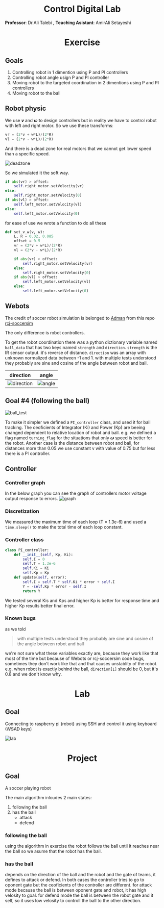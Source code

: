 <h1 align="center">Control Digital Lab</h1>

**Professor**: Dr.Ali Talebi
, **Teaching Asistant**: AmirAli Setayeshi

<h1 align="center">Exercise</h1>

## Goals
1. Controlling robot in 1 dimention using P and PI controllers
1. Controlling robot angle usign P and PI controller
1. Moving robot to the targeted coordination in 2 dimentions using P and PI controllers
1. Moving robot to the ball

## Robot physic
We use ***v*** and ***ω*** to design controllers but in reality we have to control robot with left and right motor. So we use these transforms:
```python
vr = (2*v + w*L)/(2*R)
vl = (2*v - w*L)/(2*R)
```
And there is a dead zone for real motors that we cannot get lower speed than a specific speed.

![deadzone](https://user-images.githubusercontent.com/73688480/176275301-b74b5ea7-67c3-420d-9e61-61b63bce8a50.jpg)

So we simulated it the soft way.
```python
if abs(vr) > offset:
    self.right_motor.setVelocity(vr)
else:
    self.right_motor.setVelocity(0)
if abs(vl) > offset:
    self.left_motor.setVelocity(vl)
else:
    self.left_motor.setVelocity(0)
```
for ease of use we wrote a function to do all these

```python
def set_v_w(v, w):
    L, R = 0.02, 0.085
    offset = 0.5
    vr = (2*v + w*L)/(2*R)
    vl = (2*v - w*L)/(2*R)

    if abs(vr) > offset:
        self.right_motor.setVelocity(vr)
    else:
        self.right_motor.setVelocity(0)
    if abs(vl) > offset:
        self.left_motor.setVelocity(vl)
    else:
        self.left_motor.setVelocity(0)
```
## Webots
The credit of soccer robot simulation is belonged to [Adman](https://github.com/Adman) from this repo [rcj-soccersim](https://github.com/RoboCupJuniorTC/rcj-soccersim)

The only difference is robot controllers.

To get the robot coordination there was a python dictionary variable named `ball_data` that has two keys named `strength` and `direction`. `strength` is the IR sensor output. it's reverse of distance. `direction` was an array with unknown normalized data between -1 and 1. with multiple tests understood they probably are sine and cosine of the angle between robot and ball.

| direction   |      angle      |
|:----------:|:-------------:|
| ![direction](./Exercise/images/direction.png) | ![angle](./Exercise/images/angle.png) |

## Goal #4 (following the ball)

![ball_test](./Exercise/images/ball_test_output.gif)

To make it simpler we defined a `PI_controller` class, and used it for ball tracking. The ceoficients of Integrator (Ki) and Power (Kp) are beeing changed dependent to  relative location of robot and ball. e.g. we defined a flag named `turning_flag` for the situations that only ***ω*** speed is better for the robot. Another case is the distance between robot and ball, for distances more than 0.05 we use constant v with value of 0.75 but for less there is a PI controller.
## Controller
### Controller graph
In the below graph you can see the graph of controllers motor voltage output response to errors.
![graph](./graph/graph.png)
### Discretization
We measured the maximum time of each loop (T = 1.3e-6) and used a `time.sleep()` to make the total time of each loop constant.
### Controller class
```python
class PI_controller:
    def __init__(self, Kp, Ki):
        self.I = 0
        self.T = 1.3e-6
        self.Ki = Ki
        self.Kp = Kp
    def update(self, error):
        self.I = self.T * self.Ki * error + self.I
        Y = -self.Kp * error - self.I
        return Y
```
We tested several Kis and Kps and higher Kp is better for response time and higher Kp results better final error.

### Known bugs
as we told
> with multiple tests understood they probably are sine and cosine of the angle between robot and ball

we're not sure what these variables exactly are, because they work like that most of the time but because of Webots or rcj-soccersim code bugs, sometimes they don't work like that and that causes unstablity of the robot. e.g. when robot is exactly behind the ball, `direction[1]` should be 0, but it's 0.8 and we don't know why.

<h1 align="center">Lab</h1>

## Goal
Connecting to raspberry pi (robot) using SSH and control it using keyboard (WSAD keys)


![lab](./Lab/result.gif)

<h1 align="center">Project</h1>

## Goal
A soccer playing robot

The main algorithm inlcudes 2 main states:
1. following the ball
2. has the ball
    - attack
    - defend
### following the ball
using the algorithm in exercise the robot follows the ball until it reaches near the ball so we asume that the robot has the ball.

### has the ball
depends on the direction of the ball and the robot and the gate of teams, it defines to attack or defend.
In both cases the controller tries to go to oponent gate but the ceoficients of the controller are different.
for attack mode because the ball is between oponent gate and robot, it has high velosity to goal. for defend mode the ball is between the robot gate and it self, so it
uses low velosity to controll the ball to the other direction.
